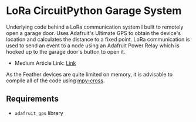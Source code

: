 # LoRa CircuitPython Garage System

Underlying code behind a LoRa communication system I built to remotely open a garage door. Uses Adafruit's Ultimate GPS to obtain the device's location and calculates the distance to a fixed point. LoRa communication is used to send an event to a node using an Adafruit Power Relay which is hooked up to the garage door's button to open it.

* Medium Article Link: [Link](https://medium.com/gitconnected/using-radio-frequency-and-python-to-control-the-world-52d99aa9cece)

As the Feather devices are quite limited on memory, it is advisable to compile all of the code using [mpy-cross](https://learn.adafruit.com/creating-and-sharing-a-circuitpython-library?view=all#mpy-3106477).

## Requirements
* `adafruit_gps` library